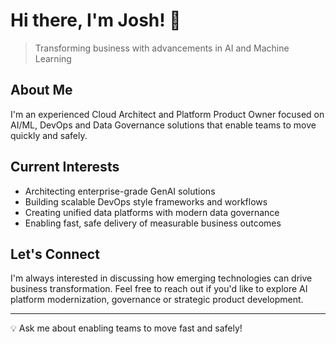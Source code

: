 # Hi there, I'm Josh! 👋

> Transforming business with advancements in AI and Machine Learning

## About Me

I'm an experienced Cloud Architect and Platform Product Owner focused on AI/ML, DevOps and Data Governance solutions that enable teams to move quickly and safely.

## Current Interests

- Architecting enterprise-grade GenAI solutions
- Building scalable DevOps style frameworks and workflows
- Creating unified data platforms with modern data governance
- Enabling fast, safe delivery of measurable business outcomes

## Let's Connect

I'm always interested in discussing how emerging technologies can drive business transformation. Feel free to reach out if you'd like to explore AI platform modernization, governance or strategic product development.

---

💡 Ask me about enabling teams to move fast and safely!
